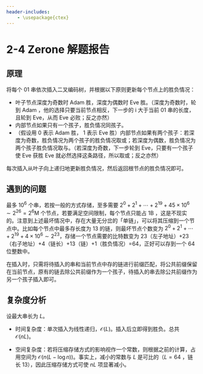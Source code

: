 ```yaml
---
header-includes:
    - \usepackage{ctex}
---
```


# 2-4 Zerone 解题报告

## 原理

将每个 01 串依次插入二叉编码树，并根据以下原则更新每个节点上的胜负情况：

- 叶子节点深度为奇数时 Adam 胜，深度为偶数时 Eve 胜。（深度为奇数时，轮到 Adam ，他的选择只要当前节点相反，下一步的 i 大于当前 01 串的长度，且轮到 Eve，从而 Eve 必败；反之亦然）
- 内部节点如果只有一个孩子，胜负情况同孩子。
- （假设用 0 表示 Adam 胜， 1 表示 Eve 胜）内部节点如果有两个孩子：若深度为奇数，胜负情况为两个孩子的胜负情况取或；若深度为偶数，胜负情况为两个孩子胜负情况取与。（若深度为奇数，下一步轮到 Eve，只要有一个孩子使 Eve 获胜 Eve 就必然选择这条路径，所以取或；反之亦然）

每次插入从叶子向上递归地更新胜负情况，然后返回根节点的胜负情况即可。

## 遇到的问题

最多 $10^6$ 个串，若按一般的方式存储，至多需要 $2^0+2^1+\cdots+2^{19}+45\times 10^6\sim 2^{26}=2^6$M 个节点，若要满足空间限制，每个节点只能占 1B ，这是不现实的。注意到上述最坏情况中，存在大量无分岔的「单链」，可以将其压缩到一个节点中。比如每个节点中最多存长度为 13 的链，则最坏节点个数变为 $2^0+2^1+\cdots+2^{19}+4\times 10^6\sim 2^{23}$，存储一个节点需要的比特数变为 23（左子地址）+23（右子地址）+4（链长）+13（链）+1（胜负情况）=64，正好可以存到一个 64 位整数中。

在插入时，只需将待插入的串和当前节点中存的链进行前缀匹配，将公共前缀保留在当前节点，原有的链去除公共前缀作为一个孩子，待插入的串去除公共前缀作为另一个孩子插入即可。

## 复杂度分析

设最大串长为 $L$。

- 时间复杂度：单次插入为线性递归，$\mathcal{O}(L)$。插入后立即得到胜负。总共 $\mathcal{O}(nL)$。
    
- 空间复杂度：若将压缩存储方式的影响视作一个常数，则根据之前的计算，占用空间为 $\mathcal{O}(n(L-\log{n}))$。事实上，减小的常数与 $L$ 是可比的（$L=64$ ，链长 13），因此压缩存储方式可使 $nL$ 项显著减小。